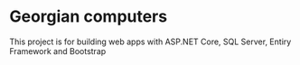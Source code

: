 <h1>Georgian computers </h1>

<p> This project is for building web apps with ASP.NET Core, SQL Server, Entiry Framework and Bootstrap</p>